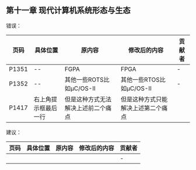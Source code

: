 ## 第十一章 现代计算机系统形态与生态

错误：

页码 | 具体位置 | 原内容 | 修改后的内容| 贡献者 
------------ | ------------- | ------------ | ------------ | ------------ 
P1351 | --       | FGPA                    | FPGA | - 
P1352 | --       | 其他一些ROTS比如μC/OS-Ⅱ | 其他一些RTOS比如μC/OS-Ⅱ | - 
P1417 |右上角提示框最后一行|但是这种方式无法解决上述前二个痛点|但是这种方式只能解决上述第二个痛点||

建议：

| 页码 | 具体位置               | 原内容 | 修改后的内容 | 贡献者 |
| ---- | ---------------------- | ------ | ------------ | ------ |
|    |  | |  | -      |
